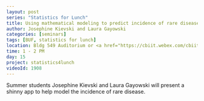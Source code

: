 ```yaml
---
layout: post
series: "Statistics for Lunch"
title: Using mathematical modeling to predict incidence of rare disease
author: Josephine Kievski and Laura Gayowski
categories: [seminars]
tags: [BUF, statistics for lunch]
location: Bldg 549 Auditorium or <a href="https://cbiit.webex.com/cbiit/j.php?MTID=m46117d4bc45ed8de06f763e905e0c8e7">WebEx</a>
time: 1 - 2 PM
day: 15
project: statistics4lunch
videoId: 1908
---
```


Summer students Josephine Kievski and Laura Gayowski will present a shinny app to help model the incidence of rare disease.

